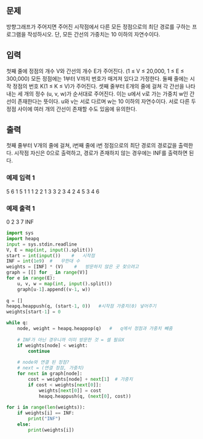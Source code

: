 ## 문제
방향그래프가 주어지면 주어진 시작점에서 다른 모든 정점으로의 최단 경로를 구하는 프로그램을 작성하시오. 단, 모든 간선의 가중치는 10 이하의 자연수이다.

## 입력
첫째 줄에 정점의 개수 V와 간선의 개수 E가 주어진다. (1 ≤ V ≤ 20,000, 1 ≤ E ≤ 300,000) 모든 정점에는 1부터 V까지 번호가 매겨져 있다고 가정한다. 둘째 줄에는 시작 정점의 번호 K(1 ≤ K ≤ V)가 주어진다. 셋째 줄부터 E개의 줄에 걸쳐 각 간선을 나타내는 세 개의 정수 (u, v, w)가 순서대로 주어진다. 이는 u에서 v로 가는 가중치 w인 간선이 존재한다는 뜻이다. u와 v는 서로 다르며 w는 10 이하의 자연수이다. 서로 다른 두 정점 사이에 여러 개의 간선이 존재할 수도 있음에 유의한다.

## 출력
첫째 줄부터 V개의 줄에 걸쳐, i번째 줄에 i번 정점으로의 최단 경로의 경로값을 출력한다. 시작점 자신은 0으로 출력하고, 경로가 존재하지 않는 경우에는 INF를 출력하면 된다.

### 예제 입력 1 
5 6
1
5 1 1
1 2 2
1 3 3
2 3 4
2 4 5
3 4 6
### 예제 출력 1 
0
2
3
7
INF


```python
import sys
import heapq
input = sys.stdin.readline
V, E = map(int, input().split())
start = int(input())    #   시작점
INF = int(1e9)  #   무한대 수
weights = [INF] * (V)    #   방문하지 않은 곳 찾으려고
graph = [[] for _ in range(V)]
for e in range(E):
    u, v, w = map(int, input().split())
    graph[u-1].append((v-1, w))
    
q = []
heapq.heappush(q, (start-1, 0))   #시작점 가중치(0) 넣어주기
weights[start-1] = 0

while q:
    node, weight = heapq.heappop(q)   #   q에서 정점과 가중치 빼줌
    
    # INF가 아닌 경우니까 이미 방문한 것 = 셀 필요X
    if weights[node] < weight:
        continue
    
    # node와 연결 된 정점? 
    # next = (연결 정점, 가중치)
    for next in graph[node]:
        cost = weights[node] + next[1]  # 가중치
        if cost < weights[next[0]]:
            weights[next[0]] = cost
            heapq.heappush(q, (next[0], cost))
            
for i in range(len(weights)):
    if weights[i] == INF:
        print("INF")
    else:
        print(weights[i])
```